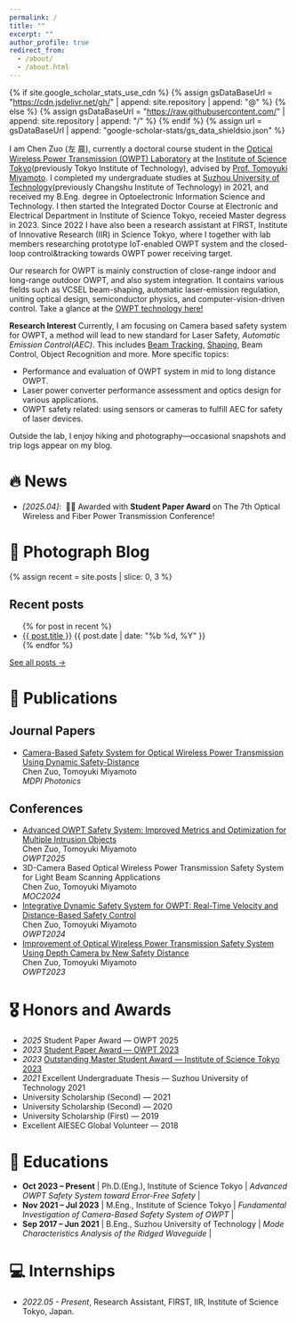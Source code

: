 ```yaml
---
permalink: /
title: ""
excerpt: ""
author_profile: true
redirect_from:
  - /about/
  - /about.html
---
```


{% if site.google_scholar_stats_use_cdn %}
{% assign gsDataBaseUrl = "https://cdn.jsdelivr.net/gh/" | append: site.repository | append: "@" %}
{% else %}
{% assign gsDataBaseUrl = "https://raw.githubusercontent.com/" | append: site.repository | append: "/" %}
{% endif %}
{% assign url = gsDataBaseUrl | append: "google-scholar-stats/gs_data_shieldsio.json" %}

<span class='anchor' id='about-me'></span>

I am Chen Zuo (左 晨), currently a doctoral course student in the [Optical Wireless Power Transmission (OWPT) Laboratory](http://vcsel-www.pi.titech.ac.jp/index-j.html) at the [Institute of Science Tokyo](https://www.isct.ac.jp/en)(previously Tokyo Institute of Technology), advised by [Prof. Tomoyuki Miyamoto](https://www.first.iir.titech.ac.jp/member/core3/#miyamoto).
I completed my undergraduate studies at [Suzhou University of Technology](https://www.szut.edu.cn/)(previously Changshu Institute of Technology) in 2021, and received my B.Eng. degree in Optoelectronic Information Science and Technology. 
I then started the Integrated Doctor Course at Electronic and Electrical Department in Institute of Science Tokyo, receied Master degress in 2023.
Since 2022 I have also been a research assistant at FIRST, Institute of Innovative Research (IIR) in Science Tokyo, where I together with lab members researching prototype IoT-enabled OWPT system and the closed-loop control&tracking towards OWPT power receiving target.

Our research for OWPT is mainly construction of close-range indoor and long-range outdoor OWPT, and also system integration. It contains various fields such as VCSEL beam-shaping, automatic laser-emission regulation, uniting optical design, semiconductor physics, and computer-vision-driven control.
Take a glance at the [OWPT technology here!](https://youtu.be/pdI2E4NjI8s?si=lOi6FKB9_znatIfj)

**Research Interest** Currently, I am focusing on Camera based safety system for OWPT, a method will lead to new standard for Laser Safety, *Automatic Emission Control(AEC)*.
This includes [Beam Tracking](http://dx.doi.org/10.1109/ACCESS.2025.3542769), [Shaping](https://doi.org/10.3390/en18092310), Beam Control, Object Recognition and more. More specific topics:

- Performance and evaluation of OWPT system in mid to long distance OWPT.
- Laser power converter performance assessment and optics design for various applications.
- OWPT safety related: using sensors or cameras to fulfill AEC for safety of laser devices.

Outside the lab, I enjoy hiking and photography—occasional snapshots and trip logs appear on my blog.

# 🔥 News

- _[2025.04]_: &nbsp;🎉🎉 Awarded with **Student Paper Award** on The 7th Optical Wireless and Fiber Power Transmission Conference!

# 📸 Photograph Blog

{% assign recent = site.posts | slice: 0, 3 %}

<section id="recent-posts">
  <h2>Recent posts</h2>
  <ul>
    {% for post in recent %}
      <li>
        <a href="{{ post.url | relative_url }}">{{ post.title }}</a>
        <span class="date">{{ post.date | date: "%b %d, %Y" }}</span>
      </li>
    {% endfor %}
  </ul>

<a class="btn btn-sm" href="{{ '/blog/' | relative_url }}">See all&nbsp;posts →</a>

</section>

# 📝 Publications

## Journal Papers

- [Camera-Based Safety System for Optical Wireless Power Transmission Using Dynamic Safety-Distance](https://www.mdpi.com/2304-6732/11/6/500)  
  Chen Zuo, Tomoyuki Miyamoto  
  *MDPI Photonics*

## Conferences

- [Advanced OWPT Safety System: Improved Metrics and Optimization for Multiple Intrusion Objects](https://pub.confit.atlas.jp/ja/event/opic2025/presentation/OWPT2-02)  
  Chen Zuo, Tomoyuki Miyamoto  
  *OWPT2025*
- 3D-Camera Based Optical Wireless Power Transmission Safety System for Light Beam Scanning Applications  
  Chen Zuo, Tomoyuki Miyamoto  
  *MOC2024*
- [Integrative Dynamic Safety System for OWPT: Real-Time Velocity and Distance-Based Safety Control](https://confit.atlas.jp/guide/event/opic2024/subject/OWPT6-02/detail)  
  Chen Zuo, Tomoyuki Miyamoto  
  *OWPT2024*
- [Improvement of Optical Wireless Power Transmission Safety System Using Depth Camera by New Safety Distance](https://confit.atlas.jp/guide/event/opic2023/subject/OWPT11-05/crosssearch)  
  Chen Zuo, Tomoyuki Miyamoto  
  *OWPT2023*

# 🎖 Honors and Awards

- _2025_ Student Paper Award — OWPT 2025
- _2023_ [Student Paper Award — OWPT 2023](https://www.first.iir.titech.ac.jp/detail_1455/)
- _2023_ [Outstanding Master Student Award — Institute of Science Tokyo 2023](https://educ.titech.ac.jp/ee/eng/news/2024_04/065884.html)
- _2021_ Excellent Undergraduate Thesis — Suzhou University of Technology 2021
- University Scholarship (Second) — 2021
- University Scholarship (Second) — 2020
- University Scholarship (First) — 2019
- Excellent AIESEC Global Volunteer — 2018

# 📖 Educations

- **Oct 2023 – Present** | Ph.D.(Eng.), Institute of Science Tokyo | _Advanced OWPT Safety System toward Error-Free Safety_ |
- **Nov 2021 – Jul 2023** | M.Eng., Institute of Science Tokyo | _Fundamental Investigation of Camera-Based Safety System of OWPT_ |
- **Sep 2017 – Jun 2021** | B.Eng., Suzhou University of Technology | _Mode Characteristics Analysis of the Ridged Waveguide_ |<!-- :contentReference[oaicite:6]{index=6}:contentReference[oaicite:7]{index=7} -->

[//]: # "# 💬 Invited Talks"
[//]: # "- *2021.06*, Lorem ipsum dolor sit amet, consectetur adipiscing elit. Vivamus ornare aliquet ipsum, ac tempus justo dapibus sit amet. "
[//]: # "- *2021.03*, Lorem ipsum dolor sit amet, consectetur adipiscing elit. Vivamus ornare aliquet ipsum, ac tempus justo dapibus sit amet.  | [[video]](https://github.com/)"

# 💻 Internships

- _2022.05 - Present_, Research Assistant, FIRST, IIR, Institute of Science Tokyo, Japan.

